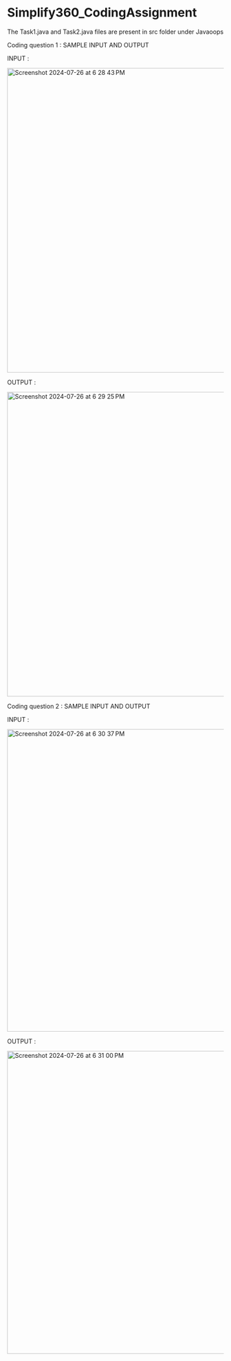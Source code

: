 # Simplify360_CodingAssignment
The Task1.java and Task2.java files are present in src folder under Javaoops

Coding question 1 : SAMPLE INPUT AND OUTPUT

INPUT : 

<img width="709" alt="Screenshot 2024-07-26 at 6 28 43 PM" src="https://github.com/user-attachments/assets/f1e1ffad-1373-4806-87e5-6cab85fe7a69">

OUTPUT : 

<img width="709" alt="Screenshot 2024-07-26 at 6 29 25 PM" src="https://github.com/user-attachments/assets/47424389-e95e-4ab6-bf31-644d304639c1">

<br>

Coding question 2 : SAMPLE INPUT AND OUTPUT

INPUT : 

<img width="704" alt="Screenshot 2024-07-26 at 6 30 37 PM" src="https://github.com/user-attachments/assets/04bddd99-b74e-4936-8932-c92e43c5b270">

OUTPUT : 

<img width="705" alt="Screenshot 2024-07-26 at 6 31 00 PM" src="https://github.com/user-attachments/assets/053a5080-c710-4f68-bf12-87412bdbd95f">
